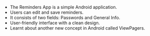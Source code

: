 - The Reminders App is a simple Android application. 
- Users can edit and save reminders.
- It consists of two fields: Passwords and General Info.
- User-friendly interface with a clean design.
- Learnt about another new concept in Android called ViewPagers.
